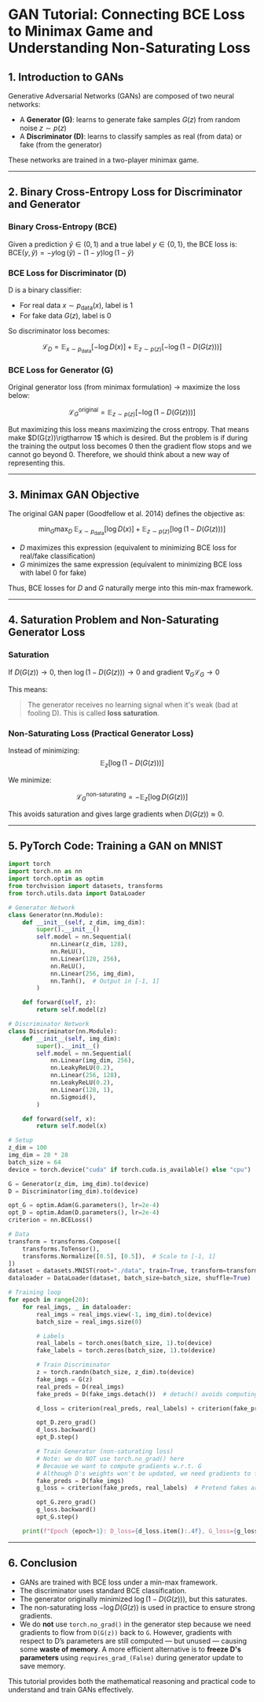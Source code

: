 # GAN Tutorial: Connecting BCE Loss to Minimax Game and Understanding Non-Saturating Loss

## 1. Introduction to GANs

Generative Adversarial Networks (GANs) are composed of two neural networks:

* A **Generator (G)**: learns to generate fake samples $G(z)$ from random noise $z \sim p(z)$
* A **Discriminator (D)**: learns to classify samples as real (from data) or fake (from the generator)

These networks are trained in a two-player minimax game.

---

## 2. Binary Cross-Entropy Loss for Discriminator and Generator

### Binary Cross-Entropy (BCE)

Given a prediction $\hat{y} \in (0, 1)$ and a true label $y \in \{0, 1\}$, the BCE loss is:
$\text{BCE}(y, \hat{y}) = -y \log(\hat{y}) - (1 - y) \log(1 - \hat{y})$

### BCE Loss for Discriminator (D)

D is a binary classifier:

* For real data $x \sim p_{\text{data}}(x)$, label is 1
* For fake data $G(z)$, label is 0

So discriminator loss becomes:

$$
\mathcal{L}_D = \mathbb{E}_{x \sim p_{\text{data}}}[-\log D(x)] + \mathbb{E}_{z \sim p(z)}[-\log(1 - D(G(z)))]
$$

### BCE Loss for Generator (G)

Original generator loss (from minimax formulation) $\rightarrow$ maximize the loss below:

$$
\mathcal{L}_G^{\text{original}} = \mathbb{E}_{z \sim p(z)}[-\log(1 - D(G(z)))]
$$

But maximizing this loss means maximizing the cross entropy. That means make $D(G(z))\rigtharrow 1$ which is desired. 
But the problem is if during the training the output loss becomes $0$ then the gradient flow stops and we cannot go beyond $0$. Therefore, we should think about a new way of representing this. 

---

## 3. Minimax GAN Objective

The original GAN paper (Goodfellow et al. 2014) defines the objective as:

$$
\min_G \max_D \; \mathbb{E}_{x \sim p_{\text{data}}}[\log D(x)] + \mathbb{E}_{z \sim p(z)}[\log (1 - D(G(z)))]
$$

* $D$ maximizes this expression (equivalent to minimizing BCE loss for real/fake classification)
* $G$ minimizes the same expression (equivalent to minimizing BCE loss with label 0 for fake)

Thus, BCE losses for $D$ and $G$ naturally merge into this min-max framework.

---

## 4. Saturation Problem and Non-Saturating Generator Loss

### Saturation

If $D(G(z)) \to 0$, then $\log(1 - D(G(z))) \to 0$ and gradient $\nabla_G \mathcal{L}_G \to 0$

This means:

> The generator receives no learning signal when it's weak (bad at fooling D). This is called **loss saturation**.

### Non-Saturating Loss (Practical Generator Loss)

Instead of minimizing:
$$
\mathbb{E}_{z} [\log(1 - D(G(z)))]
$$

We minimize:

$$
\mathcal{L}_G^{\text{non-saturating}} = -\mathbb{E}_{z} [\log D(G(z))]
$$

This avoids saturation and gives large gradients when $D(G(z)) \approx 0$.

---

## 5. PyTorch Code: Training a GAN on MNIST

```python
import torch
import torch.nn as nn
import torch.optim as optim
from torchvision import datasets, transforms
from torch.utils.data import DataLoader

# Generator Network
class Generator(nn.Module):
    def __init__(self, z_dim, img_dim):
        super().__init__()
        self.model = nn.Sequential(
            nn.Linear(z_dim, 128),
            nn.ReLU(),
            nn.Linear(128, 256),
            nn.ReLU(),
            nn.Linear(256, img_dim),
            nn.Tanh(),  # Output in [-1, 1]
        )

    def forward(self, z):
        return self.model(z)

# Discriminator Network
class Discriminator(nn.Module):
    def __init__(self, img_dim):
        super().__init__()
        self.model = nn.Sequential(
            nn.Linear(img_dim, 256),
            nn.LeakyReLU(0.2),
            nn.Linear(256, 128),
            nn.LeakyReLU(0.2),
            nn.Linear(128, 1),
            nn.Sigmoid(),
        )

    def forward(self, x):
        return self.model(x)

# Setup
z_dim = 100
img_dim = 28 * 28
batch_size = 64
device = torch.device("cuda" if torch.cuda.is_available() else "cpu")

G = Generator(z_dim, img_dim).to(device)
D = Discriminator(img_dim).to(device)

opt_G = optim.Adam(G.parameters(), lr=2e-4)
opt_D = optim.Adam(D.parameters(), lr=2e-4)
criterion = nn.BCELoss()

# Data
transform = transforms.Compose([
    transforms.ToTensor(),
    transforms.Normalize([0.5], [0.5]),  # Scale to [-1, 1]
])
dataset = datasets.MNIST(root="./data", train=True, transform=transform, download=True)
dataloader = DataLoader(dataset, batch_size=batch_size, shuffle=True)

# Training loop
for epoch in range(20):
    for real_imgs, _ in dataloader:
        real_imgs = real_imgs.view(-1, img_dim).to(device)
        batch_size = real_imgs.size(0)

        # Labels
        real_labels = torch.ones(batch_size, 1).to(device)
        fake_labels = torch.zeros(batch_size, 1).to(device)

        # Train Discriminator
        z = torch.randn(batch_size, z_dim).to(device)
        fake_imgs = G(z)
        real_preds = D(real_imgs)
        fake_preds = D(fake_imgs.detach())  # detach() avoids computing gradients for G

        d_loss = criterion(real_preds, real_labels) + criterion(fake_preds, fake_labels)

        opt_D.zero_grad()
        d_loss.backward()
        opt_D.step()

        # Train Generator (non-saturating loss)
        # Note: we do NOT use torch.no_grad() here
        # Because we want to compute gradients w.r.t. G
        # Although D's weights won't be updated, we need gradients to flow through D(G(z))
        fake_preds = D(fake_imgs)
        g_loss = criterion(fake_preds, real_labels)  # Pretend fakes are real

        opt_G.zero_grad()
        g_loss.backward()
        opt_G.step()

    print(f"Epoch {epoch+1}: D_loss={d_loss.item():.4f}, G_loss={g_loss.item():.4f}")
```

---

## 6. Conclusion

* GANs are trained with BCE loss under a min-max framework.
* The discriminator uses standard BCE classification.
* The generator originally minimized $\log(1 - D(G(z)))$, but this saturates.
* The non-saturating loss $-\log D(G(z))$ is used in practice to ensure strong gradients.
* We do **not** use `torch.no_grad()` in the generator step because we need gradients to flow from `D(G(z))` back to `G`. However, gradients with respect to D’s parameters are still computed — but unused — causing some **waste of memory**. A more efficient alternative is to **freeze D's parameters** using `requires_grad_(False)` during generator update to save memory.

This tutorial provides both the mathematical reasoning and practical code to understand and train GANs effectively.
